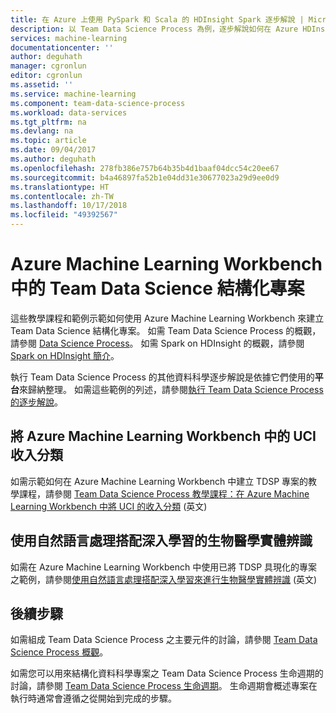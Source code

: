 ```yaml
---
title: 在 Azure 上使用 PySpark 和 Scala 的 HDInsight Spark 逐步解說 | Microsoft Docs
description: 以 Team Data Science Process 為例，逐步解說如何在 Azure HDInsight Spark 上使用 PySpark 和 Scala 來執行預測性分析。
services: machine-learning
documentationcenter: ''
author: deguhath
manager: cgronlun
editor: cgronlun
ms.assetid: ''
ms.service: machine-learning
ms.component: team-data-science-process
ms.workload: data-services
ms.tgt_pltfrm: na
ms.devlang: na
ms.topic: article
ms.date: 09/04/2017
ms.author: deguhath
ms.openlocfilehash: 278fb386e757b64b35b4d1baaf04dcc54c20ee67
ms.sourcegitcommit: b4a46897fa52b1e04dd31e30677023a29d9ee0d9
ms.translationtype: HT
ms.contentlocale: zh-TW
ms.lasthandoff: 10/17/2018
ms.locfileid: "49392567"
---
```

# <a name="team-data-science-structured-projects-in-azure-machine-learning-workbench"></a>Azure Machine Learning Workbench 中的 Team Data Science 結構化專案

這些教學課程和範例示範如何使用 Azure Machine Learning Workbench 來建立 Team Data Science 結構化專案。 如需 Team Data Science Process 的概觀，請參閱 [Data Science Process](overview.md)。 如需 Spark on HDInsight 的概觀，請參閱 [Spark on HDInsight 簡介](../../hdinsight/spark/apache-spark-overview.md)。

執行 Team Data Science Process 的其他資料科學逐步解說是依據它們使用的**平台**來歸納整理。 如需這些範例的列述，請參閱[執行 Team Data Science Process 的逐步解說](walkthroughs.md)。

## <a name="classify-uci-incomes-in-azure-machine-learning-workbench"></a>將 Azure Machine Learning Workbench 中的 UCI 收入分類

如需示範如何在 Azure Machine Learning Workbench 中建立 TDSP 專案的教學課程，請參閱 [Team Data Science Process 教學課程：在 Azure Machine Learning Workbench 中將 UCI 的收入分類](../desktop-workbench/scenario-tdsp-classifying-us-incomes.md) \(英文\) 


## <a name="biomedical-entity-recognition-using-natural-language-processing-with-deep-learning"></a>使用自然語言處理搭配深入學習的生物醫學實體辨識

如需在 Azure Machine Learning Workbench 中使用已將 TDSP 具現化的專案之範例，請參閱[使用自然語言處理搭配深入學習來進行生物醫學實體辨識](../desktop-workbench/scenario-tdsp-biomedical-recognition.md) \(英文\)

## <a name="next-steps"></a>後續步驟

如需組成 Team Data Science Process 之主要元件的討論，請參閱 [Team Data Science Process 概觀](overview.md)。

如需您可以用來結構化資料科學專案之 Team Data Science Process 生命週期的討論，請參閱 [Team Data Science Process 生命週期](lifecycle.md)。 生命週期會概述專案在執行時通常會遵循之從開始到完成的步驟。 
